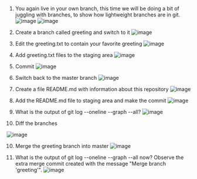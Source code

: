 1. You again live in your own branch, this time we will be doing a bit of juggling with branches, to show how lightweight branches are in git.
![image](https://github.com/Hitashikankran/22BDO10039-Group1-ST/assets/156875388/d78c990b-5462-4871-baeb-ebaf797dec8d)
![image](https://github.com/Hitashikankran/22BDO10039-Group1-ST/assets/156875388/d1030b1e-3500-4de7-bcb5-1625a94b6c1a)


1.	Create a branch called greeting and switch to it
![image](https://github.com/Hitashikankran/22BDO10039-Group1-ST/assets/156875388/173b3043-01a9-4df2-a8fa-7c06a6165831)


2.	Edit the greeting.txt to contain your favorite greeting
	![image](https://github.com/Hitashikankran/22BDO10039-Group1-ST/assets/156875388/6a17ad50-d9dc-4168-b947-58aee259631b)
	
3.	Add greeting.txt files to the staging area
![image](https://github.com/Hitashikankran/22BDO10039-Group1-ST/assets/156875388/9c421633-52d4-49a7-bc2f-1a862afcdc9f)


4.	Commit
	![image](https://github.com/Hitashikankran/22BDO10039-Group1-ST/assets/156875388/61a2fe01-429f-458e-80cb-8f011b6eadbc)


5.	Switch back to the master branch
![image](https://github.com/Hitashikankran/22BDO10039-Group1-ST/assets/156875388/b0a2e45f-f2e7-4d8d-a176-1288ddca892b)


6.	Create a file README.md with information about this repository
![image](https://github.com/Hitashikankran/22BDO10039-Group1-ST/assets/156875388/b7b3dcc0-838c-4a8f-b8b9-f88749c29525)


7.	Add the README.md file to staging area and make the commit
![image](https://github.com/Hitashikankran/22BDO10039-Group1-ST/assets/156875388/0c4a27c8-bb6b-4e4c-98c6-f5bdfeeff45a)



8.	What is the output of git log --oneline --graph --all?
![image](https://github.com/Hitashikankran/22BDO10039-Group1-ST/assets/156875388/83307251-c6fe-4fb5-8fda-294c2e92fa24)


9.	Diff the branches

 ![image](https://github.com/Hitashikankran/22BDO10039-Group1-ST/assets/156875388/f07a93a6-53d7-44d2-8197-998f170aeb1e)


10.	Merge the greeting branch into master
 ![image](https://github.com/Hitashikankran/22BDO10039-Group1-ST/assets/156875388/a4c366a7-2109-4ad9-89f7-6b10204d5b1c)



11.	What is the output of git log --oneline --graph --all now? Observe the extra merge commit created with the message "Merge branch 'greeting'".
![image](https://github.com/Hitashikankran/22BDO10039-Group1-ST/assets/156875388/cfc6d0cc-a452-4905-aab8-8fdc4a670349)
